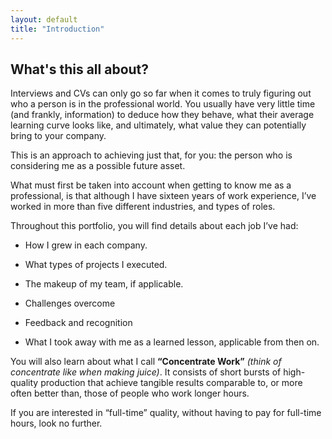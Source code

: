 ```yaml
---
layout: default
title: "Introduction"
---
```



## What's this all about?

Interviews and CVs can only go so far when it comes to truly figuring out who a person is in the professional world. 
You usually have very little time (and frankly, information) to deduce how they behave, what their average learning curve looks like, and ultimately, 
what value they can potentially bring to your company.

  

This is an approach to achieving just that, for you: the person who is considering me as a possible future asset.

  

What must first be taken into account when getting to know me as a professional, 
is that although I have sixteen years of work experience, I’ve worked in more 
than five different industries, and types of roles.

  

Throughout this portfolio, you will find details about each job I’ve had:

-   How I grew in each company.
    
-   What types of projects I executed.
    
-   The makeup of my team, if applicable.
    
-   Challenges overcome    

-   Feedback and recognition    

-   What I took away with me as a learned lesson, applicable from then on.
    


You will also learn about what I call **“Concentrate Work”** *(think of concentrate like when making juice)*. 
It consists of short bursts of high-quality production that achieve tangible results comparable to, or more often better than, those of people who work longer hours.

  

If you are interested in “full-time” quality, without having to pay for full-time hours, look no further.